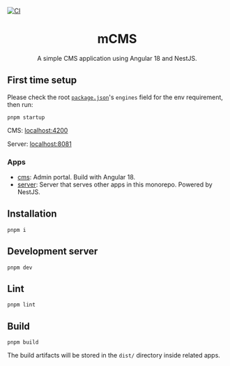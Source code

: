 [![CI](https://github.com/kaisergeX/angular-mock-pj/actions/workflows/ci.yml/badge.svg)](https://github.com/kaisergeX/angular-mock-pj/actions/workflows/ci.yml)

<div align="center">
<h1>mCMS</h1>

<p>A simple CMS application using Angular 18 and NestJS.</p>
</div>

## First time setup

Please check the root [`package.json`](package.json#L26)'s `engines` field for the env requirement, then run:

```
pnpm startup
```

CMS: [localhost:4200](http://localhost:4200)

Server: [localhost:8081](http://localhost:8081)

### Apps

- [cms](apps/cms): Admin portal. Build with Angular 18.
- [server](apps/server): Server that serves other apps in this monorepo. Powered by NestJS.

## Installation

```
pnpm i
```

## Development server

```
pnpm dev
```

## Lint

```
pnpm lint
```

## Build

```
pnpm build
```

The build artifacts will be stored in the `dist/` directory inside related apps.
